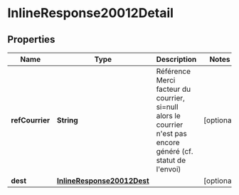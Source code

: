 # InlineResponse20012Detail

## Properties
Name | Type | Description | Notes
------------ | ------------- | ------------- | -------------
**refCourrier** | **String** | Référence Merci facteur du courrier, si&#x3D;null alors le courrier n&#x27;est pas encore généré (cf. statut de l&#x27;envoi) |  [optional]
**dest** | [**InlineResponse20012Dest**](InlineResponse20012Dest.md) |  |  [optional]
